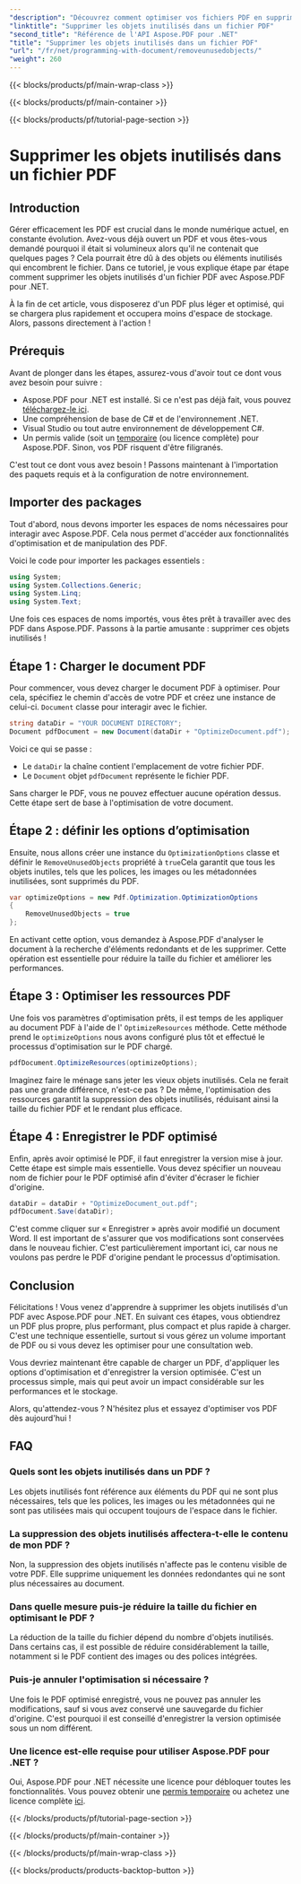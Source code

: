 ```yaml
---
"description": "Découvrez comment optimiser vos fichiers PDF en supprimant les objets inutilisés avec Aspose.PDF pour .NET. Guide étape par étape pour réduire la taille des fichiers et améliorer les performances."
"linktitle": "Supprimer les objets inutilisés dans un fichier PDF"
"second_title": "Référence de l'API Aspose.PDF pour .NET"
"title": "Supprimer les objets inutilisés dans un fichier PDF"
"url": "/fr/net/programming-with-document/removeunusedobjects/"
"weight": 260
---
```


{{< blocks/products/pf/main-wrap-class >}}

{{< blocks/products/pf/main-container >}}

{{< blocks/products/pf/tutorial-page-section >}}

# Supprimer les objets inutilisés dans un fichier PDF

## Introduction

Gérer efficacement les PDF est crucial dans le monde numérique actuel, en constante évolution. Avez-vous déjà ouvert un PDF et vous êtes-vous demandé pourquoi il était si volumineux alors qu'il ne contenait que quelques pages ? Cela pourrait être dû à des objets ou éléments inutilisés qui encombrent le fichier. Dans ce tutoriel, je vous explique étape par étape comment supprimer les objets inutilisés d'un fichier PDF avec Aspose.PDF pour .NET. 

À la fin de cet article, vous disposerez d'un PDF plus léger et optimisé, qui se chargera plus rapidement et occupera moins d'espace de stockage. Alors, passons directement à l'action !

## Prérequis

Avant de plonger dans les étapes, assurez-vous d'avoir tout ce dont vous avez besoin pour suivre :

- Aspose.PDF pour .NET est installé. Si ce n'est pas déjà fait, vous pouvez [téléchargez-le ici](https://releases.aspose.com/pdf/net/).
- Une compréhension de base de C# et de l'environnement .NET.
- Visual Studio ou tout autre environnement de développement C#.
- Un permis valide (soit un [temporaire](https://purchase.aspose.com/temporary-license/) (ou licence complète) pour Aspose.PDF. Sinon, vos PDF risquent d'être filigranés.
  
C'est tout ce dont vous avez besoin ! Passons maintenant à l'importation des paquets requis et à la configuration de notre environnement.

## Importer des packages

Tout d'abord, nous devons importer les espaces de noms nécessaires pour interagir avec Aspose.PDF. Cela nous permet d'accéder aux fonctionnalités d'optimisation et de manipulation des PDF.

Voici le code pour importer les packages essentiels :

```csharp
using System;
using System.Collections.Generic;
using System.Linq;
using System.Text;
```

Une fois ces espaces de noms importés, vous êtes prêt à travailler avec des PDF dans Aspose.PDF. Passons à la partie amusante : supprimer ces objets inutilisés !

## Étape 1 : Charger le document PDF

Pour commencer, vous devez charger le document PDF à optimiser. Pour cela, spécifiez le chemin d'accès de votre PDF et créez une instance de celui-ci. `Document` classe pour interagir avec le fichier.

```csharp
string dataDir = "YOUR DOCUMENT DIRECTORY";
Document pdfDocument = new Document(dataDir + "OptimizeDocument.pdf");
```

Voici ce qui se passe :
- Le `dataDir` la chaîne contient l'emplacement de votre fichier PDF.
- Le `Document` objet `pdfDocument` représente le fichier PDF.

Sans charger le PDF, vous ne pouvez effectuer aucune opération dessus. Cette étape sert de base à l'optimisation de votre document.

## Étape 2 : définir les options d’optimisation

Ensuite, nous allons créer une instance du `OptimizationOptions` classe et définir le `RemoveUnusedObjects` propriété à `true`Cela garantit que tous les objets inutiles, tels que les polices, les images ou les métadonnées inutilisées, sont supprimés du PDF.

```csharp
var optimizeOptions = new Pdf.Optimization.OptimizationOptions
{
    RemoveUnusedObjects = true
};
```

En activant cette option, vous demandez à Aspose.PDF d'analyser le document à la recherche d'éléments redondants et de les supprimer. Cette opération est essentielle pour réduire la taille du fichier et améliorer les performances.

## Étape 3 : Optimiser les ressources PDF

Une fois vos paramètres d'optimisation prêts, il est temps de les appliquer au document PDF à l'aide de l' `OptimizeResources` méthode. Cette méthode prend le `optimizeOptions` nous avons configuré plus tôt et effectué le processus d'optimisation sur le PDF chargé.

```csharp
pdfDocument.OptimizeResources(optimizeOptions);
```

Imaginez faire le ménage sans jeter les vieux objets inutilisés. Cela ne ferait pas une grande différence, n'est-ce pas ? De même, l'optimisation des ressources garantit la suppression des objets inutilisés, réduisant ainsi la taille du fichier PDF et le rendant plus efficace.

## Étape 4 : Enregistrer le PDF optimisé

Enfin, après avoir optimisé le PDF, il faut enregistrer la version mise à jour. Cette étape est simple mais essentielle. Vous devez spécifier un nouveau nom de fichier pour le PDF optimisé afin d'éviter d'écraser le fichier d'origine.

```csharp
dataDir = dataDir + "OptimizeDocument_out.pdf";
pdfDocument.Save(dataDir);
```

C'est comme cliquer sur « Enregistrer » après avoir modifié un document Word. Il est important de s'assurer que vos modifications sont conservées dans le nouveau fichier. C'est particulièrement important ici, car nous ne voulons pas perdre le PDF d'origine pendant le processus d'optimisation.

## Conclusion

Félicitations ! Vous venez d'apprendre à supprimer les objets inutilisés d'un PDF avec Aspose.PDF pour .NET. En suivant ces étapes, vous obtiendrez un PDF plus propre, plus performant, plus compact et plus rapide à charger. C'est une technique essentielle, surtout si vous gérez un volume important de PDF ou si vous devez les optimiser pour une consultation web.

Vous devriez maintenant être capable de charger un PDF, d'appliquer les options d'optimisation et d'enregistrer la version optimisée. C'est un processus simple, mais qui peut avoir un impact considérable sur les performances et le stockage.

Alors, qu'attendez-vous ? N'hésitez plus et essayez d'optimiser vos PDF dès aujourd'hui !

## FAQ

### Quels sont les objets inutilisés dans un PDF ?
Les objets inutilisés font référence aux éléments du PDF qui ne sont plus nécessaires, tels que les polices, les images ou les métadonnées qui ne sont pas utilisées mais qui occupent toujours de l'espace dans le fichier.

### La suppression des objets inutilisés affectera-t-elle le contenu de mon PDF ?
Non, la suppression des objets inutilisés n'affecte pas le contenu visible de votre PDF. Elle supprime uniquement les données redondantes qui ne sont plus nécessaires au document.

### Dans quelle mesure puis-je réduire la taille du fichier en optimisant le PDF ?
La réduction de la taille du fichier dépend du nombre d'objets inutilisés. Dans certains cas, il est possible de réduire considérablement la taille, notamment si le PDF contient des images ou des polices intégrées.

### Puis-je annuler l'optimisation si nécessaire ?
Une fois le PDF optimisé enregistré, vous ne pouvez pas annuler les modifications, sauf si vous avez conservé une sauvegarde du fichier d'origine. C'est pourquoi il est conseillé d'enregistrer la version optimisée sous un nom différent.

### Une licence est-elle requise pour utiliser Aspose.PDF pour .NET ?
Oui, Aspose.PDF pour .NET nécessite une licence pour débloquer toutes les fonctionnalités. Vous pouvez obtenir une [permis temporaire](https://purchase.aspose.com/temporary-license/) ou achetez une licence complète [ici](https://purchase.aspose.com/buy).

{{< /blocks/products/pf/tutorial-page-section >}}

{{< /blocks/products/pf/main-container >}}

{{< /blocks/products/pf/main-wrap-class >}}

{{< blocks/products/products-backtop-button >}}